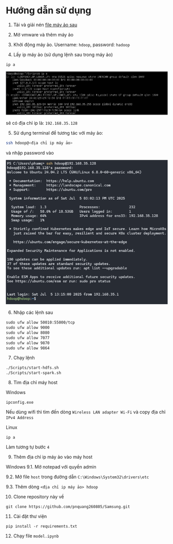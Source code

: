 # Hướng dẫn sử dụng
1. Tải và giải nén <a href="https://drive.google.com/file/d/15XK-jNDjznGzeXRSmXOt5ZBr8xpOd5PD/view?usp=drive_link"> file máy ảo sau</a>

2. Mở vmware và thêm máy ảo

3. Khởi động máy ảo. Username: ```hdoop```, password: ```hadoop```

4. Lấy ip máy ảo (sử dụng lệnh sau trong máy ảo)
```
ip a
```
<img src="./image/ip_vm.png">

sẽ có địa chỉ ip là: ```192.168.35.128```

5. Sử dụng terminal để tương tác với máy ảo:
``` bash
ssh hdoop@<địa chỉ ip máy ảo>
```

và nhập password vào

<img src="./image/connect.png">

6. Nhập các lệnh sau
```
sudo ufw allow 50010:55000/tcp
sudo ufw allow 9000
sudo ufw allow 8080
sudo ufw allow 7077
sudo ufw allow 9870
sudo ufw allow 9864
```

7. Chạy lệnh
```
./Scripts/start-hdfs.sh
./Scripts/start-spark.sh
```

8. Tìm địa chỉ máy host

Windows
```
ipconfig.exe
```

Nếu dùng wifi thì tìm đến dòng ```Wireless LAN adapter Wi-Fi``` và copy địa chỉ ```IPv4 Address```

Linux
```
ip a
```

Làm tương tự bước ```4```

9. Thêm địa chỉ ip máy ảo vào máy host

Windows
9.1. Mở notepad với quyền admin

9.2. Mở file ```host``` trong đường dẫn ```C:\Windows\System32\drivers\etc```

9.3. Thêm dòng ```<địa chỉ ip máy ảo> hdoop```


10. Clone repository này về
```
git clone https://github.com/pnquang260805/Samsung.git
```

11. Cài đặt thư viện
```
pip install -r requirements.txt
```

12. Chạy file ```model.ipynb```
